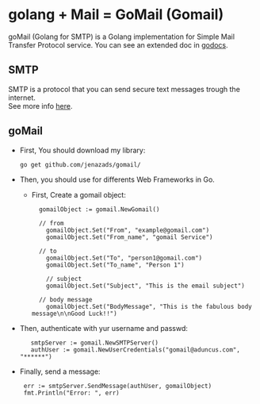 # golang + Mail = GoMail (Gomail)

goMail (Golang for SMTP) is a Golang implementation for Simple Mail Transfer Protocol service.
You can see an extended doc in [godocs](https://godoc.org/github.com/Jenazads/goMail).

## SMTP

SMTP is a protocol that you can send secure text messages trough the internet.  
See more info [here](https://en.wikipedia.org/wiki/Simple_Mail_Transfer_Protocol).

## goMail

* First, You should download my library:

      go get github.com/jenazads/gomail/

* Then, you should use for differents Web Frameworks in Go.
        
    * First, Create a gomail object:
    
            gomailObject := gomail.NewGomail()
  
            // from
	          gomailObject.Set("From", "example@gomail.com")
	          gomailObject.Set("From_name", "gomail Service")

            // to
	          gomailObject.Set("To", "person1@gomail.com")
	          gomailObject.Set("To_name", "Person 1")
	
	          // subject
	          gomailObject.Set("Subject", "This is the email subject")

            // body message
	          gomailObject.Set("BodyMessage", "This is the fabulous body message\n\nGood Luck!!")
    
        
* Then, authenticate with yur username and passwd: 
      
         smtpServer := gomail.NewSMTPServer()
         authUser := gomail.NewUserCredentials("gomail@aduncus.com", "******")

* Finally, send a message:
        
       err := smtpServer.SendMessage(authUser, gomailObject)
       fmt.Println("Error: ", err)


